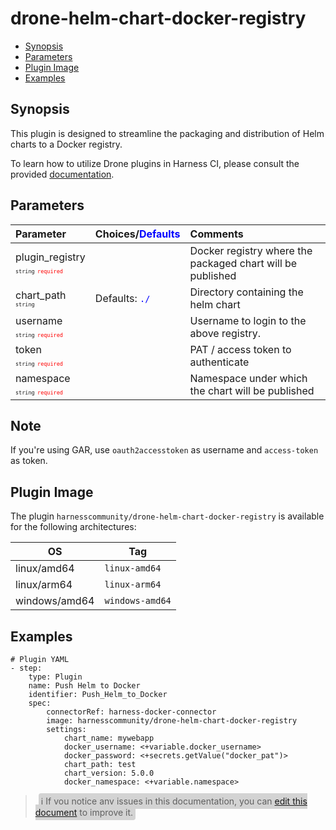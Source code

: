 # drone-helm-chart-docker-registry

- [Synopsis](#Synopsis)
- [Parameters](#Paramaters)
- [Plugin Image](#Plugin-Image)
- [Examples](#Examples)

## Synopsis

This plugin is designed to streamline the packaging and distribution of Helm charts to a Docker registry.

To learn how to utilize Drone plugins in Harness CI, please consult the provided [documentation](https://developer.harness.io/docs/continuous-integration/use-ci/use-drone-plugins/run-a-drone-plugin-in-ci).

## Parameters

| Parameter                                                                                                                     | Choices/<span style="color:blue;">Defaults</span> | Comments                                                   |
| :---------------------------------------------------------------------------------------------------------------------------- | :------------------------------------------------ | :--------------------------------------------------------- |
| plugin_registry <span style="font-size: 10px"><br/>`string`</span> <span style="color:red; font-size: 10px">`required`</span> |                                                   | Docker registry where the packaged chart will be published |
| chart_path <span style="font-size: 10px"><br/>`string`</span>                                                                 | Defaults: <span style="color:blue;">`./`</span>   | Directory containing the helm chart                        |
| username <span style="font-size: 10px"><br/>`string`</span> <span style="color:red; font-size: 10px">`required`</span>        |                                                   | Username to login to the above registry.                   |
| token <span style="font-size: 10px"><br/>`string`</span> <span style="color:red; font-size: 10px">`required`</span>           |                                                   | PAT / access token to authenticate                         |
| namespace <span style="font-size: 10px"><br/>`string`</span> <span style="color:red; font-size: 10px">`required`</span>       |                                                   | Namespace under which the chart will be published          |

## Note

If you're using GAR, use `oauth2accesstoken` as username and `access-token` as token.

## Plugin Image

The plugin `harnesscommunity/drone-helm-chart-docker-registry` is available for the following architectures:

| OS            | Tag             |
| ------------- | --------------- |
| linux/amd64   | `linux-amd64`   |
| linux/arm64   | `linux-arm64`   |
| windows/amd64 | `windows-amd64` |

## Examples

```
# Plugin YAML
- step:
    type: Plugin
    name: Push Helm to Docker
    identifier: Push_Helm_to_Docker
    spec:
        connectorRef: harness-docker-connector
        image: harnesscommunity/drone-helm-chart-docker-registry
        settings:
            chart_name: mywebapp
            docker_username: <+variable.docker_username>
            docker_password: <+secrets.getValue("docker_pat")>
            chart_path: test
            chart_version: 5.0.0
            docker_namespace: <+variable.namespace>
```

> <span style="font-size: 14px; margin-left:5px; background-color: #d3d3d3; padding: 4px; border-radius: 4px;">ℹ️ If you notice any issues in this documentation, you can [edit this document](https://github.com/harness-community/drone-push-helm-chart-docker-registry/blob/main/README.md) to improve it.</span>
